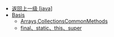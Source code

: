 - [返回上一级 [java]](docs_bak/java/)
- [Basis](docs_bak/java/Basis/)
  - [Arrays,CollectionsCommonMethods](docs_bak/java/Basis/Arrays,CollectionsCommonMethods.md)
  - [final、static、this、super](docs_bak/java/Basis/final、static、this、super.md)

